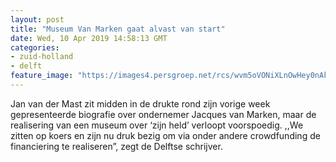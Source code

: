 ```yaml
---
layout: post
title: "Museum Van Marken gaat alvast van start"
date: Wed, 10 Apr 2019 14:58:13 GMT
categories: 
- zuid-holland 
- delft 
feature_image: "https://images4.persgroep.net/rcs/wvm5oVONiXLnOwHey0nAkH_7DL4/diocontent/142085949/_fitwidth/400/?appId=21791a8992982cd8da851550a453bd7f&quality=0.7"
---
```


Jan van der Mast zit midden in de drukte rond zijn vorige week gepresenteerde biografie over ondernemer Jacques van Marken, maar de realisering van een museum over ‘zijn held’ verloopt voorspoedig. ,,We zitten op koers en zijn nu druk bezig om via onder andere crowdfunding de financiering te realiseren”, zegt de Delftse schrijver.
